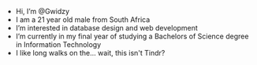 - Hi, I’m @Gwidzy
- I am a 21 year old male from South Africa
- I’m interested in database design and web development
- I’m currently in my final year of studying a Bachelors of Science degree in Information Technology
- I like long walks on the... wait, this isn't Tindr?
<!---
Gwidzy/Gwidzy is a ✨ special ✨ repository because its `README.md` (this file) appears on your GitHub profile.
You can click the Preview link to take a look at your changes.
--->
